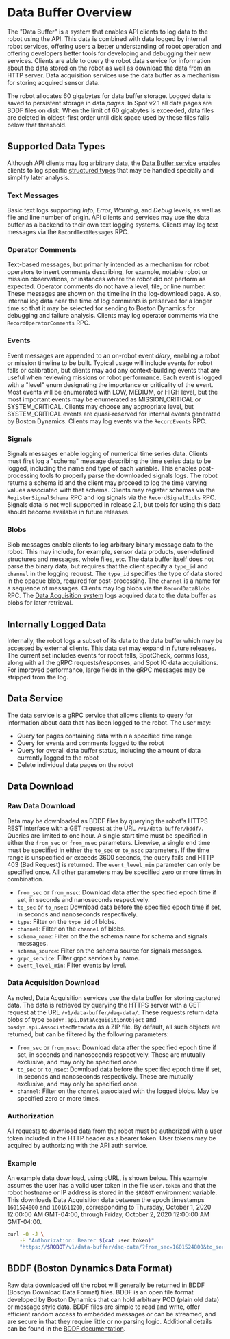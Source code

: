 <!--
Copyright (c) 2023 Boston Dynamics, Inc.  All rights reserved.

Downloading, reproducing, distributing or otherwise using the SDK Software
is subject to the terms and conditions of the Boston Dynamics Software
Development Kit License (20191101-BDSDK-SL).
-->

# Data Buffer Overview
The "Data Buffer" is a system that enables API clients to log data to the robot using the API.  This data is combined with data logged by internal robot services, offering users a better understanding of robot operation and offering developers better tools for developing and debugging their new services.  Clients are able to query the robot data service for information about the data stored on the robot as well as download the data from an HTTP server.  Data acquisition services use the data buffer as a mechanism for storing acquired sensor data.

The robot allocates 60 gigabytes for data buffer storage.  Logged data is saved to persistent storage in data _pages_.  In Spot v2.1 all data pages are BDDF files on disk.  When the limit of 60 gigabytes is exceeded, data files are deleted in oldest-first order until disk space used by these files falls below that threshold.

## Supported Data Types
Although API clients may log arbitrary data, the [Data Buffer service](../../protos/bosdyn/api/data_buffer_service.proto) enables clients to log specific [structured types](../../protos/bosdyn/api/data_buffer.proto) that may be handled specially and simplify later analysis.

### Text Messages
Basic text logs supporting _Info_, _Error_, _Warning_, and _Debug_ levels, as well as file and line number of origin.  API clients and services may use the data buffer as a backend to their own text logging systems.  Clients may log text messages via the `RecordTextMessages` RPC.

### Operator Comments
Text-based messages, but primarily intended as a mechanism for robot operators to insert comments describing, for example, notable robot or mission observations, or instances where the robot did not perform as expected.  Operator comments do not have a level, file, or line number.  These messages are shown on the timeline in the log-download page.  Also, internal log data near the time of log comments is preserved for a longer time so that it may be selected for sending to Boston Dynamics for debugging and failure analysis.  Clients may log operator comments via the `RecordOperatorComments` RPC.

### Events
Event messages are appended to an on-robot event _diary_, enabling a robot or mission timeline to be built.  Typical usage will include events for robot falls or calibration, but clients may add any context-building events that are useful when reviewing missions or robot performance.  Each event is logged with a "level" enum designating the importance or criticality of the event.  Most events will be enumerated with LOW, MEDIUM, or HIGH level, but the most important events may be enumerated as MISSION_CRITICAL or SYSTEM_CRITICAL.  Clients may choose any appropriate level, but SYSTEM_CRITICAL events are quasi-reserved for internal events generated by Boston Dynamics.  Clients may log events via the `RecordEvents` RPC.

### Signals
Signals messages enable logging of numerical time series data.  Clients must first log a "schema" message describing the time series data to be logged, including the name and type of each variable.  This enables post-processing tools to properly parse the downloaded signals logs.  The robot returns a schema id and the client may proceed to log the time varying values associated with that schema.  Clients may register schemas via the `RegisterSignalSchema` RPC and log signals via the `RecordSignalTicks` RPC.  Signals data is not well supported in release 2.1, but tools for using this data should become available in future releases.

### Blobs
Blob messages enable clients to log arbitrary binary message data to the robot.  This may include, for example, sensor data products, user-defined structures and messages, whole files, etc.  The data buffer itself does not parse the binary data, but requires that the client specify a `type_id` and `channel` in the logging request.  The `type_id` specifies the type of data stored in the opaque blob, required for post-processing.  The `channel` is a name for a sequence of messages.  Clients may log blobs via the `RecordDataBlobs` RPC.  The [Data Acquisition system](./data_acquisition_overview.md) logs acquired data to the data buffer as blobs for later retrieval.

## Internally Logged Data
Internally, the robot logs a subset of its data to the data buffer which may be accessed by external clients.  This data set may expand in future releases.  The current set includes events for robot falls, SpotCheck, comms loss, along with all the gRPC requests/responses, and Spot IO data acquisitions.  For improved performance, large fields in the gRPC messages may be stripped from the log.

## Data Service
The data service is a gRPC service that allows clients to query for information about data that has been logged to the robot.  The user may:
* Query for pages containing data within a specified time range
* Query for events and comments logged to the robot
* Query for overall data buffer status, including the amount of data currently logged to the robot
* Delete individual data pages on the robot

## Data Download

### Raw Data Download
Data may be downloaded as BDDF files by querying the robot's HTTPS REST interface with a GET request at the URL `/v1/data-buffer/bddf/`.  Queries are limited to one hour.  A single start time must be specified in either the `from_sec` or `from_nsec` parameters.  Likewise, a single end time must be specified in either the `to_sec` or `to_nsec` parameters.  If the time range is unspecified or exceeds 3600 seconds, the query fails and HTTP 403 (Bad Request) is returned.  The `event_level_min` parameter can only be specified once.  All other parameters may be specified zero or more times in combination.
- `from_sec` or `from_nsec`: Download data after the specified epoch time if set, in seconds and nanoseconds respectively.
- `to_sec` or `to_nsec`: Download data before the specified epoch time if set, in seconds and nanoseconds respectively.
- `type`: Filter on the `type_id` of blobs.
- `channel`: Filter on the `channel` of blobs.
- `schema_name`: Filter on the the schema name for schema and signals messages.
- `schema_source`: Filter on the schema source for signals messages.
- `grpc_service`: Filter grpc services by name.
- `event_level_min`: Filter events by level.

### Data Acquisition Download
As noted, Data Acquisition services use the data buffer for storing captured data.  The data is retrieved by querying the HTTPS server with a GET request at the URL `/v1/data-buffer/daq-data/`.  These requests return data blobs of type `bosdyn.api.DataAcquisitionObject` and `bosdyn.api.AssociatedMetadata` as a ZIP file.  By default, all such objects are returned, but can be filtered by the following parameters:
- `from_sec` or `from_nsec`: Download data after the specified epoch time if set, in seconds and nanoseconds respectively.  These are mutually exclusive, and may only be specified once.
- `to_sec` or `to_nsec`: Download data before the specified epoch time if set, in seconds and nanoseconds respectively.  These are mutually exclusive, and may only be specified once.
- `channel`: Filter on the `channel` associated with the logged blobs.  May be specified zero or more times.

### Authorization
All requests to download data from the robot must be authorized with a user token included in the HTTP header as a bearer token.  User tokens may be acquired by authorizing with the API auth service.

### Example
An example data download, using cURL, is shown below.  This example assumes the user has a valid user token in the file `user.token` and that the robot hostname or IP address is stored in the `$ROBOT` environment variable.  This downloads Data Acquisition data between the epoch timestamps `1601524800` and `1601611200`, corresponding to Thursday, October 1, 2020 12:00:00 AM GMT-04:00, through Friday, October 2, 2020 12:00:00 AM GMT-04:00.

```bash
curl -O -J \
    -H "Authorization: Bearer $(cat user.token)"
    "https://$ROBOT/v1/data-buffer/daq-data/?from_sec=1601524800&to_sec=1601611200"
```

## BDDF (Boston Dynamics Data Format)
Raw data downloaded off the robot will generally be returned in BDDF (Bosdyn Download Data Format) files.  BDDF is an open file format developed by Boston Dynamics that can hold arbitrary POD (plain old data) or message style data.  BDDF files are simple to read and write, offer efficient random access to embedded messages or can be streamed, and are secure in that they require little or no parsing logic.  Additional details can be found in the [BDDF documentation](./bddf.md).
